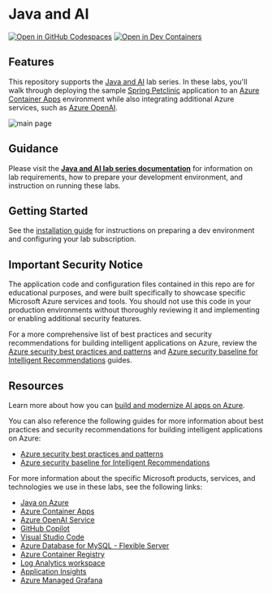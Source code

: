 # Java and AI

[![Open in GitHub Codespaces](https://github.com/codespaces/badge.svg)](https://codespaces.new/Azure-Samples/java-on-aca)
[![Open in Dev Containers](https://img.shields.io/static/v1?style=for-the-badge&label=Dev%20Containers&message=Open&color=blue&logo=visualstudiocode)](https://vscode.dev/redirect?url=vscode://ms-vscode-remote.remote-containers/cloneInVolume?url=https://github.com/azure-samples/java-on-aca)

## Features

This repository supports the [Java and AI](https://azure-samples.github.io/java-on-aca/) lab series. In these labs, you'll walk through deploying the sample [Spring Petclinic](https://github.com/Azure-Samples/java-on-aca/tree/main/src) application to an [Azure Container Apps](https://learn.microsoft.com/azure/container-apps/overview) environment while also integrating additional Azure services, such as [Azure OpenAI](https://learn.microsoft.com/azure/ai-services/openai/overview).

![main page](./images/api-gateway-main.png)

## Guidance

Please visit the [**Java and AI lab series documentation**](https://azure-samples.github.io/java-on-aca/) for information on lab requirements, how to prepare your development environment, and instruction on running these labs. 

## Getting Started 

See the [installation guide](https://azure-samples.github.io/java-on-aca/install.html) for instructions on preparing a dev environment and configuring your lab subscription.

## Important Security Notice

The application code and configuration files contained in this repo are for educational purposes, and were built specifically to showcase specific Microsoft Azure services and tools. You should not use this code in your production environments without thoroughly reviewing it and implementing or enabling additional security features.

For a more comprehensive list of best practices and security recommendations for building intelligent applications on Azure, review the [Azure security best practices and patterns](https://learn.microsoft.com/azure/security/fundamentals/best-practices-and-patterns) and [Azure security baseline for Intelligent Recommendations](https://learn.microsoft.com/security/benchmark/azure/baselines/intelligent-recommendations-security-baseline) guides.

## Resources 

   Learn more about how you can [build and modernize AI apps on Azure](https://azure.microsoft.com/solutions/build-modernize-intelligent-apps).
   
   You can also reference the following guides for more information about best practices and security recommendations for building intelligent applications on Azure: 
   
   - [Azure security best practices and patterns](https://learn.microsoft.com/azure/security/fundamentals/best-practices-and-patterns)
   - [Azure security baseline for Intelligent Recommendations](https://learn.microsoft.com/security/benchmark/azure/baselines/intelligent-recommendations-security-baseline)

   For more information about the specific Microsoft products, services, and technologies we use in these labs, see the following links:

   - [Java on Azure](https://azure.microsoft.com/resources/developers/java)
   - [Azure Container Apps](https://learn.microsoft.com/azure/container-apps/overview)
   - [Azure OpenAI Service](https://learn.microsoft.com/azure/ai-services/openai/)
   - [GitHub Copilot](https://github.com/features/copilot)
   - [Visual Studio Code](https://code.visualstudio.com/)
   - [Azure Database for MySQL - Flexible Server](https://learn.microsoft.com/azure/mysql/flexible-server/overview)
   - [Azure Container Registry](https://learn.microsoft.com/azure/container-registry/container-registry-intro)
   - [Log Analytics workspace](https://learn.microsoft.com/azure/azure-monitor/logs/log-analytics-workspace-overview)
   - [Application Insights](https://learn.microsoft.com/azure/azure-monitor/app/app-insights-overview)
   - [Azure Managed Grafana](https://learn.microsoft.com/azure/managed-grafana/)
